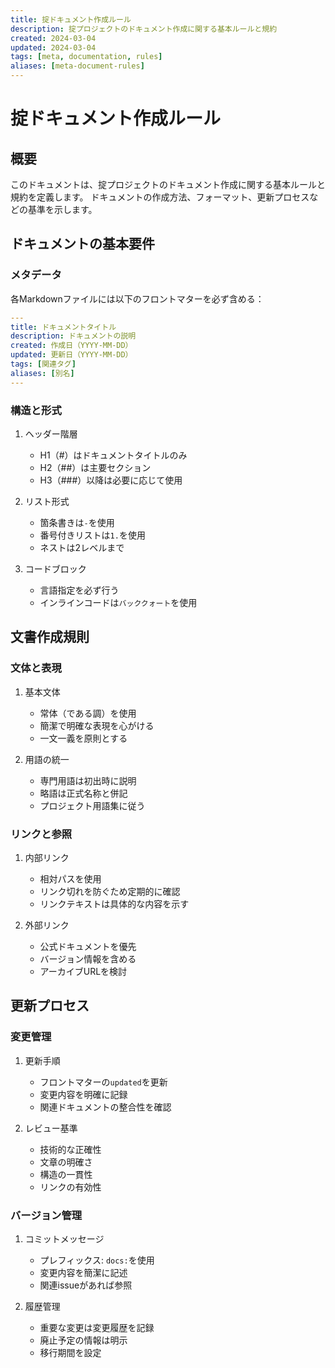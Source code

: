 ```yaml
---
title: 掟ドキュメント作成ルール
description: 掟プロジェクトのドキュメント作成に関する基本ルールと規約
created: 2024-03-04
updated: 2024-03-04
tags: [meta, documentation, rules]
aliases: [meta-document-rules]
---
```


# 掟ドキュメント作成ルール

## 概要

このドキュメントは、掟プロジェクトのドキュメント作成に関する基本ルールと規約を定義します。
ドキュメントの作成方法、フォーマット、更新プロセスなどの基準を示します。

## ドキュメントの基本要件

### メタデータ

各Markdownファイルには以下のフロントマターを必ず含める：

```yaml
---
title: ドキュメントタイトル
description: ドキュメントの説明
created: 作成日（YYYY-MM-DD）
updated: 更新日（YYYY-MM-DD）
tags: [関連タグ]
aliases: [別名]
---
```

### 構造と形式

1. ヘッダー階層
   - H1（#）はドキュメントタイトルのみ
   - H2（##）は主要セクション
   - H3（###）以降は必要に応じて使用

2. リスト形式
   - 箇条書きは`-`を使用
   - 番号付きリストは`1.`を使用
   - ネストは2レベルまで

3. コードブロック
   - 言語指定を必ず行う
   - インラインコードは`バッククォート`を使用

## 文書作成規則

### 文体と表現

1. 基本文体
   - 常体（である調）を使用
   - 簡潔で明確な表現を心がける
   - 一文一義を原則とする

2. 用語の統一
   - 専門用語は初出時に説明
   - 略語は正式名称と併記
   - プロジェクト用語集に従う

### リンクと参照

1. 内部リンク
   - 相対パスを使用
   - リンク切れを防ぐため定期的に確認
   - リンクテキストは具体的な内容を示す

2. 外部リンク
   - 公式ドキュメントを優先
   - バージョン情報を含める
   - アーカイブURLを検討

## 更新プロセス

### 変更管理

1. 更新手順
   - フロントマターの`updated`を更新
   - 変更内容を明確に記録
   - 関連ドキュメントの整合性を確認

2. レビュー基準
   - 技術的な正確性
   - 文章の明確さ
   - 構造の一貫性
   - リンクの有効性

### バージョン管理

1. コミットメッセージ
   - プレフィックス: `docs:`を使用
   - 変更内容を簡潔に記述
   - 関連issueがあれば参照

2. 履歴管理
   - 重要な変更は変更履歴を記録
   - 廃止予定の情報は明示
   - 移行期間を設定 